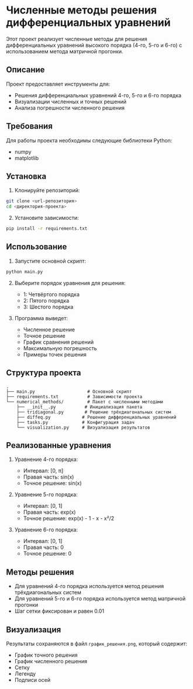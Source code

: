 # Численные методы решения дифференциальных уравнений

Этот проект реализует численные методы для решения дифференциальных уравнений высокого порядка (4-го, 5-го и 6-го) с использованием метода матричной прогонки.

## Описание

Проект предоставляет инструменты для:
- Решения дифференциальных уравнений 4-го, 5-го и 6-го порядка
- Визуализации численных и точных решений
- Анализа погрешности численного решения

## Требования

Для работы проекта необходимы следующие библиотеки Python:
- numpy
- matplotlib

## Установка

1. Клонируйте репозиторий:
```bash
git clone <url-репозитория>
cd <директория-проекта>
```

2. Установите зависимости:
```bash
pip install -r requirements.txt
```

## Использование

1. Запустите основной скрипт:
```bash
python main.py
```

2. Выберите порядок уравнения для решения:
   - 1: Четвёртого порядка
   - 2: Пятого порядка
   - 3: Шестого порядка

3. Программа выведет:
   - Численное решение
   - Точное решение
   - График сравнения решений
   - Максимальную погрешность
   - Примеры точек решения

## Структура проекта

```
.
├── main.py                    # Основной скрипт
├── requirements.txt           # Зависимости проекта
└── numerical_methods/         # Пакет с численными методами
    ├── __init__.py           # Инициализация пакета
    ├── tridiagonal.py        # Решение трёхдиагональных систем
    ├── diffeq.py            # Решение дифференциальных уравнений
    ├── tasks.py             # Конфигурация задач
    └── visualization.py     # Визуализация результатов
```

## Реализованные уравнения

1. Уравнение 4-го порядка:
   - Интервал: [0, π]
   - Правая часть: sin(x)
   - Точное решение: sin(x)

2. Уравнение 5-го порядка:
   - Интервал: [0, 1]
   - Правая часть: exp(x)
   - Точное решение: exp(x) - 1 - x - x²/2

3. Уравнение 6-го порядка:
   - Интервал: [0, 1]
   - Правая часть: 0
   - Точное решение: 0

## Методы решения

- Для уравнений 4-го порядка используется метод решения трёхдиагональных систем
- Для уравнений 5-го и 6-го порядка используется метод матричной прогонки
- Шаг сетки фиксирован и равен 0.01

## Визуализация

Результаты сохраняются в файл `график_решения.png`, который содержит:
- График точного решения
- График численного решения
- Сетку
- Легенду
- Подписи осей


